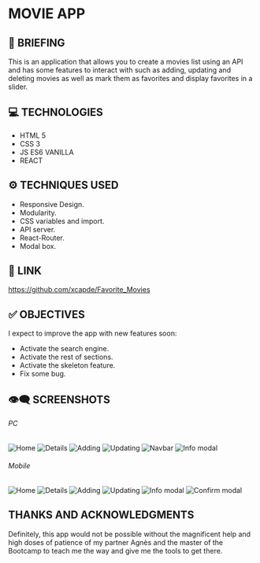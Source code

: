 # MOVIE APP

## 📜 BRIEFING
This is an application that allows you to create a movies list using an API and has some features to interact with such as adding, updating and deleting movies as well as mark them as favorites and display favorites in a slider.

## 💻 TECHNOLOGIES
- HTML 5
- CSS 3
- JS ES6  VANILLA
- REACT

## ⚙️ TECHNIQUES USED
- Responsive Design.
- Modularity.
- CSS variables and import.
- API server.
- React-Router.
- Modal box.

## 🔗 LINK

[https://github.com/xcapde/Favorite_Movies ](https://github.com/xcapde/Favorite_Movies "https://github.com/xcapde/Favorite_Movies")

## ✅ OBJECTIVES

I expect to improve the app with new features soon:
- Activate the search engine.
- Activate the rest of sections.
- Activate the skeleton feature.
- Fix some bug.

##  👁️‍🗨️ SCREENSHOTS

###### PC
![Home](/movie-app/src/Images/Home%20PC.png "Home")
![Details](/movie-app/src/Images/details%20PC.png "Details")
![Adding](/movie-app/src/Images/add%20PC.png "Adding")
![Updating](/movie-app/src/Images/Edit%20PC.png "Updating")
![Navbar](/movie-app/src/Images/nav%20PC.png "Navbar")
![Info modal](/movie-app/src/Images/modal%20PC.png "Info modal")
###### Mobile

![Home](/movie-app/src/Images/Home%20Mobile.png "Home")
![Details](/movie-app/src/Images/details%20Mobile.png "Details")
![Adding](/movie-app/src/Images/add%20Mobile.png "Adding")
![Updating](/movie-app/src/Images/edit%20Mobile.png "Updating")
![Info modal](/movie-app/src/Images/modal%20Mobile.png "Info modal")
![Confirm modal](/movie-app/src/Images/modal%20delete%20Mobile.png "Confirm modal")

## THANKS AND ACKNOWLEDGMENTS
Definitely, this app would not be possible without the magnificent help and high doses of patience of my partner Agnès and the master of the Bootcamp to teach me the way and give me the tools to get there.